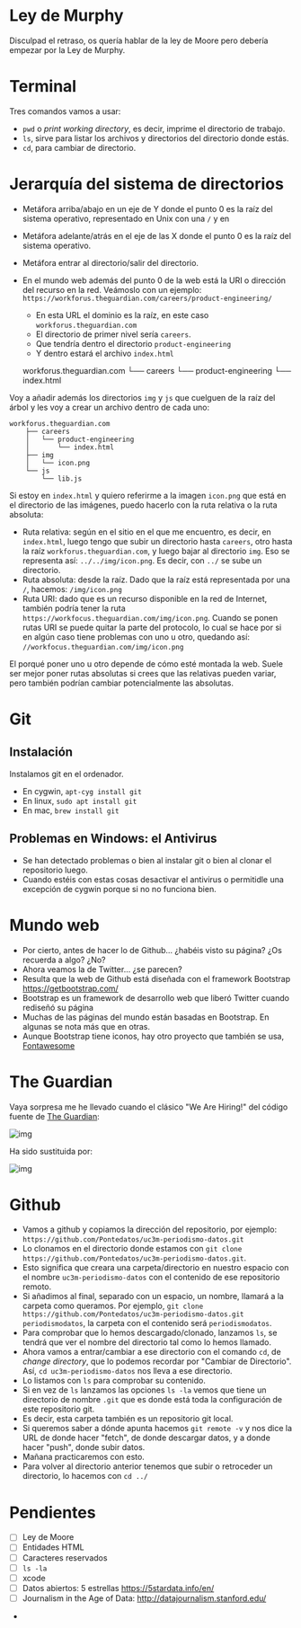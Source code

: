 
# Ley de Murphy

Disculpad el retraso, os quería hablar de la ley de Moore pero debería empezar por la Ley de Murphy.  


# Terminal

Tres comandos vamos a usar:  

-   `pwd` o *print working directory*, es decir, imprime el directorio de trabajo.
-   `ls`, sirve para listar los archivos y directorios del directorio donde estás.
-   `cd`, para cambiar de directorio.


# Jerarquía del sistema de directorios

-   Metáfora arriba/abajo en un eje de Y donde el punto 0 es la raíz del sistema operativo, representado en Unix con una `/` y en
-   Metáfora adelante/atrás en el eje de las X donde el punto 0 es la raíz del sistema operativo.
-   Metáfora entrar al directorio/salir del directorio.
-   En el mundo web además del punto 0 de la web está la URI o dirección del recurso en la red. Veámoslo con un ejemplo: `https://workforus.theguardian.com/careers/product-engineering/`  
    -   En esta URL el dominio es la raíz, en este caso `workforus.theguardian.com`
    -   El directorio de primer nivel sería `careers`.
    -   Que tendría dentro el directorio `product-engineering`
    -   Y dentro estará el archivo `index.html`

    workforus.theguardian.com
    └── careers
        └── product-engineering
            └── index.html

Voy a añadir además los directorios `img` y `js` que cuelguen de la raíz del árbol y les voy a crear un archivo dentro de cada uno:  

    workforus.theguardian.com
        ├── careers
        │   └── product-engineering
        │       └── index.html
        ├── img
        │   └── icon.png
        └── js
            └── lib.js

Si estoy en `index.html` y quiero referirme a la imagen `icon.png` que está en el directorio de las imágenes, puedo hacerlo con la ruta relativa o la ruta absoluta:  

-   Ruta relativa: según en el sitio en el que me encuentro, es decir, en `index.html`, luego tengo que subir un directorio hasta `careers`, otro hasta la raíz `workforus.theguardian.com`, y luego bajar al directorio `img`. Eso se representa así: `../../img/icon.png`. Es decir, con `../` se sube un directorio.
-   Ruta absoluta: desde la raíz. Dado que la raíz está representada por una `/`, hacemos: `/img/icon.png`
-   Ruta URI: dado que es un recurso disponible en la red de Internet, también podría tener la ruta `https://workfocus.theguardian.com/img/icon.png`. Cuando se ponen rutas URI se puede quitar la parte del protocolo, lo cual se hace por si en algún caso tiene problemas con uno u otro, quedando así: `//workfocus.theguardian.com/img/icon.png`

El porqué poner uno u otro depende de cómo esté montada la web. Suele ser mejor poner rutas absolutas si crees que las relativas pueden variar, pero también podrían cambiar potencialmente las absolutas.  


# Git


## Instalación

Instalamos git en el ordenador.  

-   En cygwin, `apt-cyg install git`
-   En linux, `sudo apt install git`
-   En mac, `brew install git`


## Problemas en Windows: el Antivirus

-   Se han detectado problemas o bien al instalar git o bien al clonar el repositorio luego.
-   Cuando estéis con estas cosas desactivar el antivirus o permitidle una excepción de cygwin porque si no no funciona bien.


# Mundo web

-   Por cierto, antes de hacer lo de Github&#x2026; ¿habéis visto su página? ¿Os recuerda a algo? ¿No?
-   Ahora veamos la de Twitter&#x2026; ¿se parecen?
-   Resulta que la web de Github está diseñada con el framework Bootstrap  <https://getbootstrap.com/>
-   Bootstrap es un framework de desarrollo web que liberó Twitter cuando rediseñó su página
-   Muchas de las páginas del mundo están basadas en Bootstrap. En algunas se nota más que en otras.
-   Aunque Bootstrap tiene iconos, hay otro proyecto que también se usa, [Fontawesome](https://fontawesome.com/v5.15/icons?d=gallery&p=2&m=free)


# The Guardian

Vaya sorpresa me he llevado cuando el clásico "We Are Hiring!" del código fuente de [The Guardian](https://www.theguardian.com/international):  

![img](/img/theguardian-frontpage.jpeg "We Are Hiring!")  

Ha sido sustituida por:  

![img](/img/the-guardian-200.png "200 Anniversary The Guardian")  


# Github

-   Vamos a github y copiamos la dirección del repositorio, por ejemplo: `https://github.com/Pontedatos/uc3m-periodismo-datos.git`
-   Lo clonamos en el directorio donde estamos con `git clone https://github.com/Pontedatos/uc3m-periodismo-datos.git`.
-   Esto significa que creara una carpeta/directorio en nuestro espacio con el nombre `uc3m-periodismo-datos` con el contenido de ese repositorio remoto.
-   Si añadimos al final, separado con un espacio, un nombre, llamará a la carpeta como queramos. Por ejemplo, `git clone https://github.com/Pontedatos/uc3m-periodismo-datos.git periodismodatos`, la carpeta con el contenido será `periodismodatos`.
-   Para comprobar que lo hemos descargado/clonado, lanzamos `ls`, se tendrá que ver el nombre del directorio tal como lo hemos llamado.
-   Ahora vamos a entrar/cambiar a ese directorio con el comando `cd`, de *change directory*, que lo podemos recordar por "Cambiar de Directorio". Así, `cd uc3m-periodismo-datos` nos lleva a ese directorio.
-   Lo listamos con `ls` para comprobar su contenido.
-   Si en vez de `ls` lanzamos las opciones `ls -la` vemos que tiene un directorio de nombre `.git` que es donde está toda la configuración de este repositorio git.
-   Es decir, esta carpeta también es un repositorio git local.
-   Si queremos saber a dónde apunta hacemos `git remote -v` y nos dice la URL de donde hacer "fetch", de donde descargar datos, y a donde hacer "push", donde subir datos.
-   Mañana practicaremos con esto.
-   Para volver al directorio anterior tenemos que subir o retroceder un directorio, lo hacemos con `cd ../`


# Pendientes

-   [ ] Ley de Moore
-   [ ] Entidades HTML
-   [ ] Caracteres reservados
-   [ ] `ls -la`
-   [ ] xcode
-   [ ] Datos abiertos: 5 estrellas <https://5stardata.info/en/>
-   [ ] Journalism in the Age of Data: <http://datajournalism.stanford.edu/>
-   

